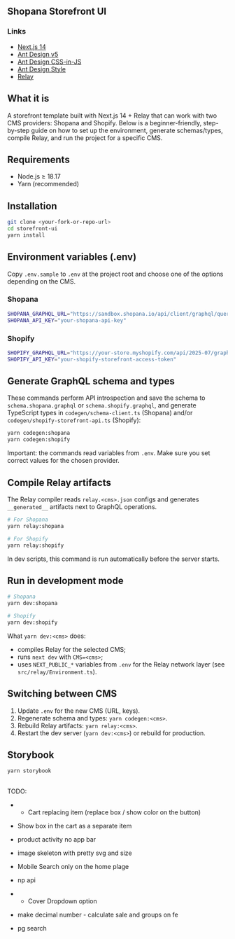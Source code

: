 ## Shopana Storefront UI

### Links

- [Next.js 14](https://nextjs.org/)
- [Ant Design v5](https://ant.design/components/overview/)
- [Ant Design CSS-in-JS](https://github.com/ant-design/antd-style)
- [Ant Design Style](https://github.com/ant-design/antd-style)
- [Relay](https://relay.dev/)

## What it is

A storefront template built with Next.js 14 + Relay that can work with two CMS providers: Shopana and Shopify. Below is a beginner-friendly, step-by-step guide on how to set up the environment, generate schemas/types, compile Relay, and run the project for a specific CMS.

## Requirements

- Node.js ≥ 18.17
- Yarn (recommended)

## Installation

```bash
git clone <your-fork-or-repo-url>
cd storefront-ui
yarn install
```

## Environment variables (.env)

Copy `.env.sample` to `.env` at the project root and choose one of the options depending on the CMS.

### Shopana

```bash
SHOPANA_GRAPHQL_URL="https://sandbox.shopana.io/api/client/graphql/query"
SHOPANA_API_KEY="your-shopana-api-key"
```

### Shopify

```bash
SHOPIFY_GRAPHQL_URL="https://your-store.myshopify.com/api/2025-07/graphql.json"
SHOPIFY_API_KEY="your-shopify-storefront-access-token"
```

## Generate GraphQL schema and types

These commands perform API introspection and save the schema to `schema.shopana.graphql` or `schema.shopify.graphql`, and generate TypeScript types in `codegen/schema-client.ts` (Shopana) and/or `codegen/shopify-storefront-api.ts` (Shopify):

```bash
yarn codegen:shopana
yarn codegen:shopify
```

Important: the commands read variables from `.env`. Make sure you set correct values for the chosen provider.

## Compile Relay artifacts

The Relay compiler reads `relay.<cms>.json` configs and generates `__generated__` artifacts next to GraphQL operations.

```bash
# For Shopana
yarn relay:shopana

# For Shopify
yarn relay:shopify
```

In dev scripts, this command is run automatically before the server starts.

## Run in development mode

```bash
# Shopana
yarn dev:shopana

# Shopify
yarn dev:shopify
```

What `yarn dev:<cms>` does:

- compiles Relay for the selected CMS;
- runs `next dev` with `CMS=<cms>`;
- uses `NEXT_PUBLIC_*` variables from `.env` for the Relay network layer (see `src/relay/Environment.ts`).

## Switching between CMS

1. Update `.env` for the new CMS (URL, keys).
2. Regenerate schema and types: `yarn codegen:<cms>`.
3. Rebuild Relay artifacts: `yarn relay:<cms>`.
4. Restart the dev server (`yarn dev:<cms>`) or rebuild for production.

## Storybook

```bash
yarn storybook
```

##

TODO:

- * Cart replacing item (replace box / show color on the button)

- Show box in the cart as a separate item
- product activity no app bar
- image skeleton with pretty svg and size
- Mobile Search only on the home plage
- np api

- * Cover Dropdown option

- make decimal number - calculate sale and groups on fe
- pg search
